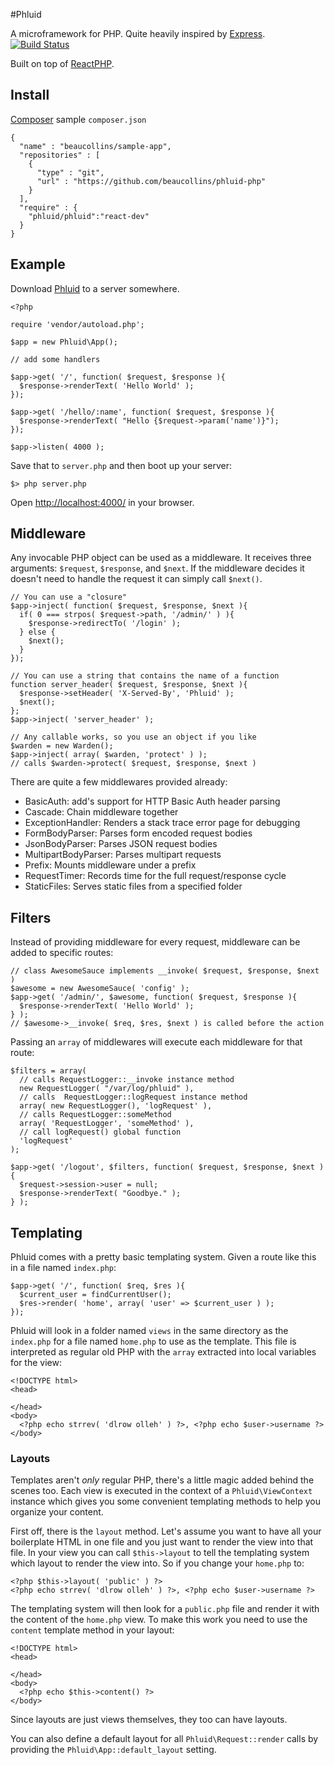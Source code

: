 #Phluid

A microframework for PHP. Quite heavily inspired by [Express][]. [![Build Status](https://secure.travis-ci.org/beaucollins/phluid-php.png?branch=master)](https://travis-ci.org/beaucollins/phluid-php)

Built on top of [ReactPHP](https://github.com/reactphp/react).

[Express]: http://expressjs.com "Express web application framework for node"

## Install

[Composer][] sample `composer.json`

    {
      "name" : "beaucollins/sample-app",
      "repositories" : [
        {
          "type" : "git",
          "url" : "https://github.com/beaucollins/phluid-php"
        }
      ],
      "require" : {
        "phluid/phluid":"react-dev"
      }
    }

[Composer]: http://google.com/?q=composer%20php "Google Search: composer php"

## Example

Download [Phluid][] to a server somewhere. 

    <?php
    
    require 'vendor/autoload.php';
        
    $app = new Phluid\App();
    
    // add some handlers
    
    $app->get( '/', function( $request, $response ){
      $response->renderText( 'Hello World' );
    });
    
    $app->get( '/hello/:name', function( $request, $response ){
      $response->renderText( "Hello {$request->param('name')}");
    });
    
    $app->listen( 4000 );
    
    
Save that to `server.php` and then boot up your server:

    $> php server.php
  
Open [http://localhost:4000/][example] in your browser.

[Phluid]: https://github.com/beaucollins/phluid-php/tarball/master "phluid-php master tarball"
[example]: http://localhost:4000/

## Middleware

Any invocable PHP object can be used as a middleware. It receives three
arguments: `$request`, `$response`, and `$next`. If the middleware decides it
doesn't need to handle the request it can simply call `$next()`.

    // You can use a "closure"
    $app->inject( function( $request, $response, $next ){
      if( 0 === strpos( $request->path, '/admin/' ) ){
        $response->redirectTo( '/login' );
      } else {
        $next();
      }
    });
    
    // You can use a string that contains the name of a function
    function server_header( $request, $response, $next ){
      $response->setHeader( 'X-Served-By', 'Phluid' );
      $next();
    };
    $app->inject( 'server_header' );
    
    // Any callable works, so you use an object if you like
    $warden = new Warden();
    $app->inject( array( $warden, 'protect' ) );
    // calls $warden->protect( $request, $response, $next )
    
There are quite a few middlewares provided already:

- BasicAuth: add's support for HTTP Basic Auth header parsing
- Cascade: Chain middleware together
- ExceptionHandler: Renders a stack trace error page for debugging
- FormBodyParser: Parses form encoded request bodies
- JsonBodyParser: Parses JSON request bodies
- MultipartBodyParser: Parses multipart requests
- Prefix: Mounts middleware under a prefix 
- RequestTimer: Records time for the full request/response cycle
- StaticFiles: Serves static files from a specified folder

## Filters

Instead of providing middleware for every request, middleware can be added to
specific routes:

    // class AwesomeSauce implements __invoke( $request, $response, $next )
    $awesome = new AwesomeSauce( 'config' );
    $app->get( '/admin/', $awesome, function( $request, $response ){
      $response->renderText( 'Hello World' );
    } );
    // $awesome->__invoke( $req, $res, $next ) is called before the action
    
Passing an `array` of middlewares will execute each middleware for that route:

    $filters = array(
      // calls RequestLogger::__invoke instance method
      new RequestLogger( "/var/log/phluid" ),
      // calls  RequestLogger::logRequest instance method
      array( new RequestLogger(), 'logRequest' ),
      // calls RequestLogger::someMethod
      array( 'RequestLogger', 'someMethod' ),
      // call logRequest() global function
      'logRequest'
    );
    
    $app->get( '/logout', $filters, function( $request, $response, $next ){
      $request->session->user = null;
      $response->renderText( "Goodbye." );
    } );
    
## Templating

Phluid comes with a pretty basic templating system. Given a route like this in
a file named `index.php`:

    $app->get( '/', function( $req, $res ){
      $current_user = findCurrentUser();
      $res->render( 'home', array( 'user' => $current_user ) );
    });

Phluid will look in a folder named `views` in the same directory as the
`index.php` for a file named `home.php` to use as the template. This file is
interpreted as regular old PHP with the `array` extracted into local variables
for the view:

    <!DOCTYPE html>
    <head>
    
    </head>
    <body>
      <?php echo strrev( 'dlrow olleh' ) ?>, <?php echo $user->username ?>
    </body>
    
### Layouts
    
Templates aren't _only_ regular PHP, there's a little magic added behind
the scenes too. Each view is executed in the context of a `Phluid\ViewContext`
instance which gives you some convenient templating methods to help you
organize your content.

First off, there is the `layout` method. Let's assume you want to have all your
boilerplate HTML in one file and you just want to render the view into that
file. In your view you can call `$this->layout` to tell the templating system
which layout to render the view into. So if you change your `home.php` to:

    <?php $this->layout( 'public' ) ?>
    <?php echo strrev( 'dlrow olleh' ) ?>, <?php echo $user->username ?>

The templating system will then look for a `public.php` file and render it with
the content of the `home.php` view. To make this work you need to use the
`content` template method in your layout:

    <!DOCTYPE html>
    <head>
    
    </head>
    <body>
      <?php echo $this->content() ?>
    </body>
    
Since layouts are just views themselves, they too can have layouts.

You can also define a default layout for all `Phluid\Request::render` calls by
providing the `Phluid\App::default_layout` setting.
